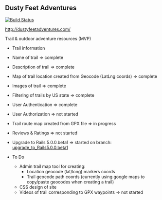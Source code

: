 ## Dusty Feet Adventures

[![Build Status](https://travis-ci.org/CarlosGabaldon/dusty-feet-adventures.svg?branch=master)](https://travis-ci.org/CarlosGabaldon/dusty-feet-adventures)

http://dustyfeetadventures.com/

Trail & outdoor adventure resources (MVP)
 - Trail information
  - Name of trail => complete
  - Description of trail => complete
  - Map of trail location created from Geocode (LatLng coords) => complete
  - Images of trail => complete
  - Filtering of trails by US state => complete
  - User Authentication => complete
  - User Authorization => not started
  - Trail route map created from GPX file => in progress
  - Reviews & Ratings => not started
  - Upgrade to Rails 5.0.0.beta1 => started on branch: [upgrade_to_Rails5.0.0.beta1](https://github.com/CarlosGabaldon/dusty-feet-adventures/tree/upgrade_to_Rails5.0.0.beta1)

 - To Do
   - Admin trail map tool for creating:
      - Location geocode (lat/long) markers coords
      - Trail geocode path coords (currently using google maps to copy/paste geocodes when creating a trail)
   - CSS design of site
   - Videos of trail corresponding to GPX waypoints => not started
